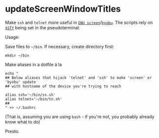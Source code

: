 updateScreenWindowTitles
=========

Make `ssh` and `telnet` more useful in [`GNU screen`](http://www.gnu.org/software/screen/ "GNU Screen project home page")/[`byobu`](https://help.ubuntu.com/10.04/serverguide/byobu.html "Ubuntu documentation of byobu"). The scripts rely on [`$STY`](http://www.gnu.org/software/screen/manual/html_node/Environment.html "$STY environment variable") being set in the pseudoterminal.

Usage:

Save files to `~/bin`. If necessary, create directory first:

    mkdir ~/bin

Make aliases in a dotfile á la

    echo "
    ## Below aliases that hijack 'telnet' and 'ssh' to make 'screen' or 'byobu' update
    ## with hostname of the device you're trying to reach

    alias ssh='~/bin/ss.sh'
    alias telnet='~/bin/tn.sh'
    ##
    " >> ~/.bashrc

(That is, assuming you are using `bash` - if you're not, you probably already know what to do)

Presto.
